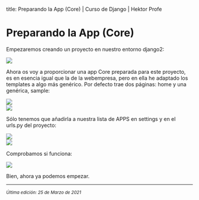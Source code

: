 title: Preparando la App (Core) | Curso de Django | Hektor Profe

# Preparando la App (Core)

Empezaremos creando un proyecto en nuestro entorno django2:

![]({{cdn}}/django/images/image829.png)

Ahora os voy a proporcionar una app Core preparada para este proyecto,
es en esencia igual que la de la webempresa, pero en ella he adaptado
los templates a algo más genérico. Por defecto trae dos páginas: home y
una genérica, sample:

![]({{cdn}}/django/images/image566.png)\
![]({{cdn}}/django/images/image697.png)

Sólo tenemos que añadirla a nuestra lista de APPS en settings y en el
urls.py del proyecto:

![]({{cdn}}/django/images/image469.png)\
![]({{cdn}}/django/images/image881.png)

Comprobamos si funciona:

![]({{cdn}}/django/images/image614.png)

Bien, ahora ya podemos empezar.

___
<small class="edited"><i>Última edición: 25 de Marzo de 2021</i></small>